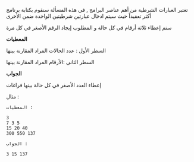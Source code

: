 تعتبر العبارات الشرطية من أهم عناصر البرامج , في هذه المسألة سنقوم بكتابة برنامج أكثر تعقيداً
حيث سيتم ادخال عبارتين شرطيتين الواحدة ضمن الأخرى



ستم إعطاء ثلاثة أرقام في كل حالة و المطلوب إيجاد الرقم الأصغر في كل مرة


**المعطيات** 

السطر الأول : عدد الحالات المراد المقارنة بينها

السطر الثاني :الأرقام المراد المقارنة بينها
  
**الجواب** 

إعطاء العدد الأصغر في كل حالة بينها فراغات

مثال :

    المعطيات :
    
    3
    7 3 5
    15 20 40
    300 550 137
    
    الجواب :
    
    3 15 137
